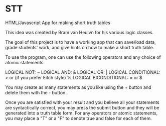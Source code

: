 # STT
HTML/Javascript App for making short truth tables

This idea was created by Bram van Heulvn for his various logic classes.

The goal of this project is to have a working app that can save/load data, grade students' work, and give hints on how to make a short truth table.

To use the program, one can use the following operators and any choice of atomic statements:

LOGICAL NOT:           ~
LOGICAL AND:           &
LOGICAL OR:            |
LOGICAL CONDITIONAL:   > or (if you prefer Fitch style) %
LOGICAL BICONDITIONAL: = or $

You may create as many statements as you like using the + button and delete them with the - button.

Once you are satisfied with your result and you believe all your statements are syntactically correct,
you may press the submit button and they will be generated into a truth table form.  For any operators or atomic statements, you may place a "T" or a "F" to denote true and false for each of them.
